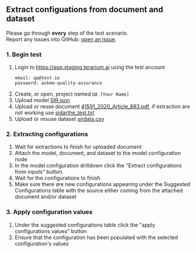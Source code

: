 ## Extract configuations from document and dataset
Please go through __every__ step of the test scenario.\
Report any issues into GitHub: [open an issue](https://github.com/DARPA-ASKEM/terarium/issues/new?assignees=&labels=bug%2C+Q%26A&template=qa-issue.md&title=%5BBUG%5D%3A+).

### 1. Begin test
1. Login to https://app.staging.terarium.ai using the test account
    ```
    email: qa@test.io
    password: askem-quality-assurance
    ```
2. Create, or open, project named `QA [Your Name]`
3. Upload model [SIR.json](https://drive.google.com/file/d/1eXlvpBfMmhrfC0xUXfuz0s_19gi-Rird/view?usp=drive_link)
4. Upload or reuse document [41591_2020_Article_883.pdf](https://drive.google.com/file/d/1RrCxj__qqFSRHk5uIi_JJsFo8iC8dgYk/view?usp=drive_link), if extraction are not working use [sidarthe_test.txt](https://drive.google.com/file/d/1IyWJmE-v4o5ebJonwMc_nqNj9j96C8BE/view?usp=drive_link)
5. Upload or resuse dataset [sirdata.csv](https://drive.google.com/file/d/1y1THGHIu8ebb9JdN3ZG12NwWcZtHPxzD/view?usp=drive_link)

### 2. Extracting configurations
1. Wait for extractions to finish for uploaded document
2. Attach the model, document, and dataset to the model configuration node
3. In the model configuration drilldown click the "Extract configurations from inputs" button.
4. Wait for the configurations to finish
5. Make sure there are new configurations appearing under the Suggested Configurations table with the source either coming from the attached document and/or dataset

### 3. Apply configuration values
1. Under the suggested configurations table click the "apply configurations values" button
2. Ensure that the configuration has been populated with the selected configuration's values
